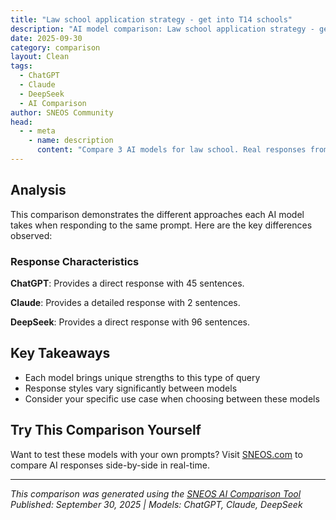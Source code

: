 ```yaml
---
title: "Law school application strategy - get into T14 schools"
description: "AI model comparison: Law school application strategy - get into T14 schools..."
date: 2025-09-30
category: comparison
layout: Clean
tags:
  - ChatGPT
  - Claude
  - DeepSeek
  - AI Comparison
author: SNEOS Community
head:
  - - meta
    - name: description
      content: "Compare 3 AI models for law school. Real responses from ChatGPT, Claude, DeepSeek with detailed analysis."
---
```


<ChatComparison
  title="Law school application strategy - get into T14 schools"
  prompt="Law school application strategy - get into T14 schools"
  :responses='{
    "ChatGPT": "Applying to Top 14 (T14) law schools requires a strategic approach to maximize your chances of admission. The T14 law schools are widely recognized as the most prestigious and competitive programs in the country, often providing better job prospects, higher salaries, and strong alumni networks. Here\u2019s a comprehensive strategy to help you get into a T14 law school:\n\n### 1. Understand the T14 Schools\nThe T14 traditionally includes:\n- Yale Law School\n- Stanford Law School\n- Harvard Law School\n- Columbia Law School\n- University of Chicago Law School\n- New York University (NYU) Law School\n- University of Pennsylvania Carey Law School\n- University of Virginia Law School\n- University of California, Berkeley (Boalt Hall) Law School\n- University of Michigan Law School\n- Duke University Law School\n- Northwestern University Pritzker Law School\n- Cornell Law School\n- Georgetown University Law Center\n\n### 2. Academic Preparation\n- **Undergraduate GPA:** Maintain a strong GPA (generally 3.7\u002B GPA for the most competitive applicants). Law schools heavily weigh your undergraduate GPA.\n- **Rigorous Major:** Choose a challenging major but excel in it. Law schools value quantitative and analytical skills but also appreciate strong writing backgrounds.\n- **Courses:** Take writing-intensive and critical-thinking courses to boost your skills for law school and your application.\n\n### 3. LSAT or GRE Preparation\n- **Take the LSAT:** Most T14 schools prefer the LSAT, though some accept GRE scores.\n- **Score Target:** Aim for an LSAT score in the 75th percentile or higher for T14 schools (roughly 167\u002B).\n- **Preparation Time:** Invest several months in prep. Use official LSAT prep materials, take timed full-length practice tests, and consider prep courses if needed.\n- **Retake if necessary:** Don\u0027t hesitate to retake the exam to improve your score, but manage test dates to meet application deadlines.\n\n### 4. Application Materials\n- **Personal Statement:** Write a compelling, personal story that highlights your motivation for law, unique experiences, character, and intellectual curiosity. Show authenticity and passion.\n- **Resume:** Include leadership roles, internships, relevant work experience, volunteer work, and significant achievements.\n- **Letters of Recommendation:** Obtain strong letters from professors, employers, or mentors who know you well and can speak to your academic abilities and character.\n- **Addenda:** If applicable, include concise explanations (e.g., for a low GPA semester or LSAT retake).\n\n### 5. Timing and Application Strategy\n- **Apply Early:** Apply in the early fall during the application cycle (September/October). Early applications have better chances due to rolling admissions.\n- **Apply Broadly:** Even if you focus on T14, apply to a few safety and reach schools for options.\n- **Diversity and Special Programs:** Highlight any diversity factors or special programs (first-generation, minority status, military service, etc.) where relevant.\n\n### 6. Extracurricular and Leadership Activities\n- **Relevant Experience:** Engage in activities that develop skills useful in law practice like debate, mock trial, research, writing, internships at law firms, legal clinics, etc.\n- **Leadership:** Demonstrate leadership in clubs, community, or work environments.\n- **Public Service/Volunteer:** Volunteer work shows commitment and character, valued by top schools.\n\n### 7. Interview Preparation\n- Some T14 schools may offer interviews or optional interviews. Prepare to discuss your background, interest in law, and goals confidently.\n\n### 8. Financial Planning\n- **Scholarships:** Research and apply for scholarships early.\n- **Financial Aid:** Understand aid options; T14 schools generally offer better financial aid packages.\n\n### 9. Backup Plan\n- While aiming at T14 schools, have a solid list of mid-tier schools where you have higher chances. Getting accepted into law school matters very much.\n\n---\n\n### Summary Checklist:\n- [ ] Maintain GPA above 3.7\n- [ ] Target LSAT score 167\u002B\n- [ ] Start LSAT prep early (6\u002B months)\n- [ ] Craft a strong personal statement\n- [ ] Secure strong LORs\n- [ ] Apply early and broadly\n- [ ] Gain leadership/legal experience\n- [ ] Prepare for interviews\n- [ ] Research financial aid/scholarships\n\n---\n\nIf you\u0027d like, I can help you create a personalized timeline for your application process or review your personal statement draft!",
    "Claude": "Here\u0027s a comprehensive strategy for getting into T14 law schools:\n\n## Core Requirements\n\n**LSAT Score**\n- Target: 170\u002B for most T14 schools\n- 175\u002B for Harvard, Yale, Stanford\n- Take practice tests under timed conditions\n- Consider retaking if below target (schools typically take highest score)\n\n**GPA**\n- Target: 3.7\u002B (higher for splitter profiles)\n- If your GPA is lower, you\u0027ll need an exceptional LSAT score\n- Consider grade trends and difficulty of coursework\n\n## Application Components\n\n**Personal Statement**\n- Tell a compelling story about why law school\n- Show growth, resilience, and clear motivation\n- Avoid clich\u00E9s; be specific and authentic\n- Have multiple people review drafts\n\n**Letters of Recommendation**\n- 2-3 academic letters (professors who know your work well)\n- 1 professional letter if you have significant work experience\n- Give recommenders plenty of time and supporting materials\n\n**Resume**\n- Emphasize leadership, academic achievements, work experience\n- Include relevant extracurriculars, publications, awards\n- Keep to 1-2 pages, legal resume format\n\n**Optional Essays**\n- \u0022Why X School\u0022 essays - research thoroughly, be specific\n- Diversity statements - unique perspective you\u0027d bring\n- Addenda - explain any weaknesses in your application\n\n## Strategic Considerations\n\n**School Selection**\n- Apply broadly within T14\n- Include 2-3 \u0022safety\u0022 schools outside T14\n- Consider regional preferences for career goals\n\n**Application Timing**\n- Apply as early as possible (September-November)\n- Rolling admissions favor early applicants\n- Complete applications before Thanksgiving\n\n**Scholarship Strategy**\n- Apply to schools where your stats exceed median for merit aid\n- Use scholarship offers to negotiate with preferred schools\n\n## Timeline (Ideal)\n\n**Junior Year/Gap Year**\n- Take LSAT in June or August\n- Begin drafting personal statement\n- Cultivate recommender relationships\n\n**Senior Year/Application Year**\n- Finalize school list by August\n- Submit applications September-November\n- Apply for need-based aid (FAFSA)\n\n## Additional Tips\n\n- Consider taking a gap year to strengthen your profile\n- Significant work experience can offset slightly lower stats\n- Unique backgrounds/experiences are valued\n- Visit schools if possible, especially for \u0022Why X\u0022 essays\n- Stay organized with deadlines and requirements\n\nWould you like me to elaborate on any specific aspect of this strategy?",
    "DeepSeek": "Of course. Getting into a T14 law school is a highly competitive but achievable goal with a meticulous, multi-year strategy. It\u0027s about building an application that is not just strong, but *cohesive* and compelling.\n\nHere is a comprehensive, phase-by-phase strategy to maximize your chances.\n\n### The Core Pillars: The \u0022Hard\u0022 Factors\n\nYour GPA and LSAT score are the most critical components. They are the first filter admissions committees use.\n\n**1. The GPA: Protect It At All Costs**\n*   **Priority #1:** Your undergraduate GPA is a fixed record. Treat every class from your freshman year onward as critical.\n*   **Course Selection:** While a challenging curriculum is good, prioritize a high GPA. A 4.0 in a \u0022less rigorous\u0022 major is far better than a 3.3 in a notoriously difficult one.\n*   **Trend:** An upward trend (e.g., 3.3 freshman year to 3.9 senior year) is viewed positively and can be explained in an addendum. A downward trend is a red flag.\n*   **If Your GPA is Low (\u003C3.7):** You are not out of the running, but your LSAT becomes even more important. You will need a score at or above the school\u0027s 75th percentile to be a competitive \u0022splitter.\u0022\n\n**2. The LSAT: Your Great Equalizer**\nThis is the single most important element you can still control.\n*   **Start Early:** Plan to take the LSAT the summer or fall *before* you apply. This gives you time for a retake if necessary.\n*   **Study Seriously:** This is not a test you \u0022just take.\u0022\n    *   **Dedicate 3-6 months** of consistent, focused study (10-20 hours per week).\n    *   **Use official materials:** The PowerScore Bibles, LSAT Trainer, and *official LSAC PrepTests* are the gold standard.\n    *   **Practice Tests:** Take full, timed practice tests weekly to build stamina and identify weaknesses.\n*   **Goal Score:** For the T14, you generally need a score of **170 or higher**. For the very top (HYS - Harvard, Yale, Stanford), aim for **173\u002B**. Check the LSAC Official Guide to ABA-Approved Law Schools or sites like Law School Data for the 25th/50th/75th percentile scores for your target schools.\n*   **Retakes:** Schools generally only care about your highest score, though they *can* see all your recent scores. Don\u0027t take the test officially until your practice tests are consistently in your target range.\n\n---\n\n### Building a Compelling Narrative: The \u0022Soft\u0022 Factors\n\nThe T14 is filled with applicants with high numbers. Your soft factors are what make you unique and convince the school you will contribute meaningfully to their community.\n\n**3. Strategic Extracurriculars \u0026 Work Experience**\nDepth and leadership are more important than a long list of shallow involvements.\n*   **Quality over Quantity:** Pursue 2-3 activities you are genuinely passionate about and strive for leadership roles (President, Captain, Editor-in-Chief, Project Lead).\n*   **Demonstrate Impact:** It\u0027s not just about the title; it\u0027s about what you *accomplished*. Did you grow membership? Secure funding? Launch a new initiative?\n*   **Post-Graduate Work Experience:** 1-4 years of substantive work experience after college is increasingly valued and can make your application stand out. It demonstrates maturity, skills, and a clearer sense of purpose.\n\n**4. Crafting Your Application Narrative**\nYour entire application\u2014personal statement, resume, letters of recommendation\u2014should tell a coherent story about who you are and why law school is the next logical step.\n\n*   **Personal Statement:**\n    *   **Show, Don\u0027t Tell:** Use a specific, compelling story or series of anecdotes to illustrate your qualities (resilience, intellectual curiosity, empathy, problem-solving).\n    *   **Answer \u0022Why Law?\u0022:** You don\u0027t need to say \u0022I want to be a corporate lawyer,\u0022 but the reader should finish your essay understanding what drives you and how a JD is essential to your goals.\n    *   **Tailor (Slightly):** You can write a core personal statement and then add a paragraph for each school about why their specific program (a particular clinic, professor, institute) appeals to you.\n\n*   **Letters of Recommendation (2-3 required):**\n    *   **Choose Wisely:** The best letters are from professors (or work supervisors) who know you *well* and can speak to your intellectual abilities, work ethic, and character.\n    *   **Academic LORs are Crucial:** For recent grads, at least two should be from professors who can vouch for your classroom performance.\n    *   **Manage the Process:** Provide your recommenders with your resume, personal statement draft, a bulleted list of your accomplishments in their class/project, and a clear explanation of your goals. Give them *at least 2-3 months* of lead time.\n\n*   **Resume:**\n    *   Treat it as a professional document. Use strong action verbs and quantify your achievements (e.g., \u0022Managed a team of 10 volunteers,\u0022 \u0022Increased fundraising by 25%\u0022).\n    *   It should complement, not just repeat, your personal statement.\n\n*   **Optional Statements:**\n    *   **Diversity Statement:** If you have a unique background, perspective, or experience with adversity that has shaped you, write one. This isn\u0027t just about racial/ethnic diversity; it can be about socioeconomic status, disability, LGBTQ\u002B identity, or a unique life path.\n    *   **Addendum:** *Briefly* explain any anomalies in your application\u2014a low GPA for a semester due to illness, a significantly lower first LSAT score, etc. Be straightforward and take responsibility; don\u0027t make excuses.\n\n---\n\n### The Application Execution Plan\n\n**Timeline (Ideal Scenario):**\n*   **Junior Year Summer:** Take the LSAT (August). Begin drafting your personal statement and resume.\n*   **Early Fall of Senior Year:** Finalize LSAT score. Secure your letters of recommendation. Finalize all application materials.\n*   **October - November:** **SUBMIT YOUR APPLICATIONS.** This is a critical advantage. Applying early in the cycle (when the most seats and scholarship money are available) significantly boosts your chances.\n*   **December 1st:** A fantastic target date for having all T14 applications submitted.\n*   **After Submission:** Prepare for interviews (some T14s do them). Send brief, polite Letters of Continued Interest (LOCI) if you are waitlisted.\n\n**School Selection Strategy:**\n*   **Reach:** Schools where your numbers are below the 25th percentile (e.g., GPA \u003C3.8, LSAT \u003C170 for most T14).\n*   **Target:** Schools where your numbers are around the 50th percentile.\n*   **Safety:** Schools where your numbers are at or above the 75th percentile. (Note: With the T14, there are no true \u0022safeties,\u0022 but this is your relative safest bet).\n\nApply to a balanced list of 8-12 schools across these categories.\n\n### Final Mindset and Considerations\n\n*   **The \u0022Why Law?\u0022 Question:** Be able to answer this authentically, for yourself and for them. Your entire application should be a proof of this answer.\n*   **It\u0027s a Holistic Process:** A 4.0/180 is not an automatic admit to Yale if the rest of your application is empty. A 3.7/172 with a compelling story of leadership, impact, and purpose can easily beat a 3.9/173 with a generic application.\n*   **Leverage Resources:** Use the forums on **Top-Law-Schools.com (TLS)** and **Law School Data** to research school specifics and see profiles of admitted students.\n\nThis process is a marathon, not a sprint. By starting early, focusing relentlessly on your numbers, and building a powerful, authentic narrative, you will create the strongest possible application for the most competitive law schools in the country. Good luck"
  }'
  published-date="13:29"
/>

## Analysis

This comparison demonstrates the different approaches each AI model takes when responding to the same prompt. Here are the key differences observed:

### Response Characteristics

**ChatGPT**: Provides a direct response with 45 sentences. 

**Claude**: Provides a detailed response with 2 sentences. 

**DeepSeek**: Provides a direct response with 96 sentences. 

## Key Takeaways

- Each model brings unique strengths to this type of query
- Response styles vary significantly between models
- Consider your specific use case when choosing between these models

## Try This Comparison Yourself

Want to test these models with your own prompts? Visit [SNEOS.com](https://sneos.com) to compare AI responses side-by-side in real-time.

---

*This comparison was generated using the [SNEOS AI Comparison Tool](https://sneos.com)*
*Published: September 30, 2025 | Models: ChatGPT, Claude, DeepSeek*
